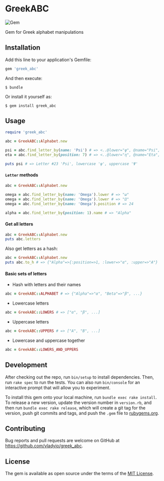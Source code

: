 # GreekABC

![Gem](https://img.shields.io/gem/v/greek_abc.svg?color=rgb%28100%2C%20180%2C%200%29&label=gem%20version)

Gem for Greek alphabet manipulations

## Installation

Add this line to your application's Gemfile:

```ruby
gem 'greek_abc'
```

And then execute:

    $ bundle

Or install it yourself as:

    $ gem install greek_abc

## Usage

```ruby
require 'greek_abc'

abc = GreekABC::Alphabet.new

psi = abc.find_letter_by(name: 'Psi') # => <..@lower="ψ", @name="Psi", @position=23, @upper="Ψ">
eta = abc.find_letter_by(position: 7) # => <..@lower="η", @name="Eta", @position=7, @upper="Η">

puts psi # => Letter #23 'Psi', lowercase 'ψ', uppercase 'Ψ'
```

#### `Letter` methods

```ruby
abc = GreekABC::Alphabet.new

omega = abc.find_letter_by(name: 'Omega').lower # => "ω"
omega = abc.find_letter_by(name: 'Omega').lower # => "Ω"
omega = abc.find_letter_by(name: 'Omega').position # => 24

alpha = abc.find_letter_by(position: 1).name # => "Alpha"
```

#### Get all letters

```ruby
abc = GreekABC::Alphabet.new
puts abc.letters
```

Also get letters as a hash:

```ruby
abc = GreekABC::Alphabet.new
puts abc.to_h # => {"Alpha"=>{:position=>1, :lower=>"α", :upper=>"Α"}
```

#### Basic sets of letters

- Hash with letters and their names

```ruby
abc = GreekABC::ALPHABET # => {"Alpha"=>"α", "Beta"=>"β", ...}
```

- Lowercase letters

```ruby
abc = GreekABC::LOWERS # => ["α", "β", ...]
```

- Uppercase letters

```ruby
abc = GreekABC::UPPERS # => ["Α", "Β", ...]
```

- Lowercase and uppercase together

```ruby
abc = GreekABC::LOWERS_AND_UPPERS
```

## Development

After checking out the repo, run `bin/setup` to install dependencies. Then, run `rake spec` to run the tests. You can also run `bin/console` for an interactive prompt that will allow you to experiment.

To install this gem onto your local machine, run `bundle exec rake install`. To release a new version, update the version number in `version.rb`, and then run `bundle exec rake release`, which will create a git tag for the version, push git commits and tags, and push the `.gem` file to [rubygems.org](https://rubygems.org).

## Contributing

Bug reports and pull requests are welcome on GitHub at https://github.com/vladyio/greek_abc.

## License

The gem is available as open source under the terms of the [MIT License](https://opensource.org/licenses/MIT).

